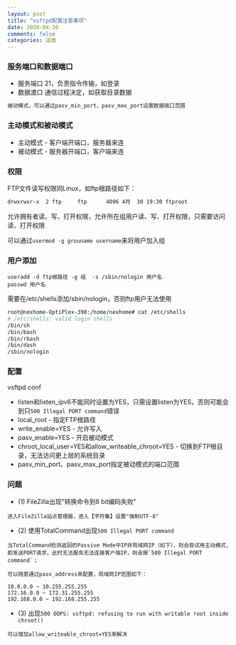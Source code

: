 ```yaml
---
layout: post
title: "vsftpd配置注意事项"
date: 2020-04-30
comments: false
categories: 运维
---
```


### 服务端口和数据端口

* 服务端口 21，负责指令传输，如登录
* 数据渡口 通信过程决定，如获取目录数据

```bash
被动模式，可以通过pasv_min_port、pasv_max_port设置数据端口范围
```

### 主动模式和被动模式

* 主动模式 - 客户端开端口，服务器来连
* 被动模式 - 服务器开端口，客户端来连
    
### 权限

FTP文件读写权限同Linux，如ftp根路径如下：

```bash
drwxrwxr-x  2 ftp     ftp      4096 4月  30 19:30 ftproot
```
允许拥有者读、写、打开权限，允许所在组用户读、写、打开权限，只需要访问读、打开权限

可以通过`usermod -g grouname username`来将用户加入组

### 用户添加

```
useradd -d ftp根路径 -g 组  -s /sbin/nologin 用户名
passwd 用户名
```
需要在/etc/shells添加/sbin/nologin，否则ftp用户无法使用

```bash
root@nexhome-OptiPlex-390:/home/nexhome# cat /etc/shells
# /etc/shells: valid login shells
/bin/sh
/bin/bash
/bin/rbash
/bin/dash
/sbin/nologin
```

### 配置

vsftpd.conf

* listen和listen_ipv6不能同时设置为YES，只需设置listen为YES，否则可能会到只`500 Illegal PORT command`错误
* local_root - 指定FTP根路径
* write_enable=YES - 允许写入
* pasv_enable=YES - 开启被动模式
* chroot_local_user=YES和allow_writeable_chroot=YES - 切换到FTP根目录，无法访问更上层的系统目录
* pasv_min_port、pasv_max_port指定被动模式的端口范围

### 问题

* (1) FileZilla出现"转换命令到8 bit编码失败"

```
进入FileZilla站点管理器，进入【字符集】设置"强制UTF-8"
```

* (2) 使用TotalCommand出现`500 Illegal PORT command`

```
当TotalCommand检测返回的Passive Mode中IP非局域网IP（如下），则会尝试用主动模式，即发送PORT请求，此时无法服务无法连接客户端IP，则会报`500 Illegal PORT command`；

可以随意通过pasv_address来配置，局域网IP范围如下：

10.0.0.0 ~ 10.255.255.255
172.16.0.0 ~ 172.31.255.255
192.168.0.0 ~ 192.168.255.255
```

* (3) 出现`500 OOPS: vsftpd: refusing to run with writable root inside chroot()`

```
可以增加allow_writeable_chroot=YES来解决
```